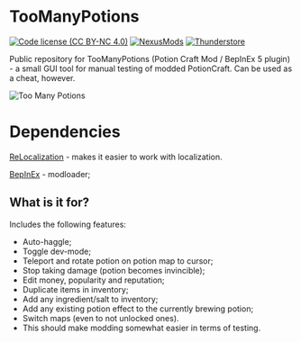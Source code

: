 # TooManyPotions
[![Code license (CC BY-NC 4.0)](https://img.shields.io/badge/License-CC%20BY--NC%204.0-blue.svg?style=flat-square)](https://creativecommons.org/licenses/by-nc/4.0)
[![NexusMods](https://img.shields.io/badge/Nexus%20Mods-TooManyPotions-orange?style=flat-square&logo=nexusmods)](https://www.nexusmods.com/potioncraftalchemistsimulator/mods/37)
[![Thunderstore](https://img.shields.io/thunderstore/dt/ReuloTeam/TooManyPotions?style=flat-square&logo=thunderstore&label=Thunderstore&color=blue)](https://thunderstore.io/c/potion-craft/p/ReuloTeam/TooManyPotions/)

Public repository for TooManyPotions (Potion Craft Mod / BepInEx 5 plugin) - a small GUI tool for manual testing of modded PotionCraft. Can be used as a cheat, however.

![Too Many Potions](https://github.com/user-attachments/assets/85c2a557-8960-4bba-9e49-2365c40cae6f)

# Dependencies
[ReLocalization](https://github.com/AirBurn0/ReLocalization) - makes it easier to work with localization.

[BepInEx](https://github.com/BepInEx/BepInEx) - modloader;

## What is it for?
Includes the following features:

* Auto-haggle;
* Toggle dev-mode;
* Teleport and rotate potion on potion map to cursor;
* Stop taking damage (potion becomes invincible);
* Edit money, popularity and reputation;
* Duplicate items in inventory;
* Add any ingredient/salt to inventory;
* Add any existing potion effect to the currently brewing potion;
* Switch maps (even to not unlocked ones).
* This should make modding somewhat easier in terms of testing.
